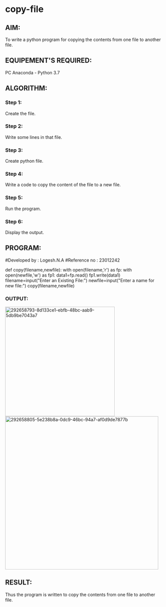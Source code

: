 # copy-file
## AIM:
To write a python program for copying the contents from one file to another file.
## EQUIPEMENT'S REQUIRED: 
PC
Anaconda - Python 3.7
## ALGORITHM: 
### Step 1:
Create the file.
### Step 2: 
 Write some lines in that file.
### Step 3: 
Create python file.
### Step 4:  
Write a code to copy the content of the file to a new file.
### Step 5: 
Run the program.
### Step 6: 
Display the output.
## PROGRAM:
#Developed by : Logesh.N.A
#Reference no : 23012242

def copy(filename,newfile):
    with open(filename,'r') as fp:
        with open(newfile,'w') as fp1:
            data1=fp.read()
            fp1.write(data1)
filename=input("Enter an Existing File:")
newfile=input("Enter a name for new file:")
copy(filename,newfile)

### OUTPUT:
<img width="351" alt="292658793-8d133ce1-ebfb-48bc-aab9-5db9be7043a7" src="https://github.com/Logesh051/copy-file/assets/144979188/15633026-2d2b-4487-bf92-e175cb526405">

<img width="491" alt="292658805-5e238b8a-0dc9-46bc-94a7-af0d9de7877b" src="https://github.com/Logesh051/copy-file/assets/144979188/1bfdf7a2-7cc9-429a-b85c-110f2d1ae88e">


## RESULT:
Thus the program is written to copy the contents from one file to another file.
